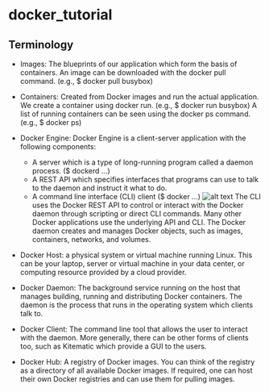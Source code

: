 # docker_tutorial

## Terminology

- Images: The blueprints of our application which form the basis of containers. 
An image can be downloaded with the docker pull command.
(e.g., $ docker pull busybox)

- Containers: Created from Docker images and run the actual application.
We create a container using docker run. (e.g., $ docker run busybox)
A list of running containers can be seen using the docker ps command.
(e.g., $ docker ps)

- Docker Engine: Docker Engine is a client-server application with the following 
components:
    - A server which is a type of long-running program called a daemon process.
        ($ dockerd ...)
    - A REST API which specifies interfaces that programs can use to talk to
        the daemon and instruct it what to do.
    - A command line interface (CLI) client
        ($ docker ...)
![alt text](https://docs.docker.com/engine/images/engine-components-flow.png "Docker Engine")
The CLI uses the Docker REST API to control or interact with the Docker daemon 
through scripting or direct CLI commands. Many other Docker applications use the 
underlying API and CLI.
The Docker daemon creates and manages Docker objects, such as images, 
containers, networks, and volumes.

- Docker Host: a physical system or virtual machine running Linux. 
This can be your laptop, server or virtual machine in your data center, 
or computing resource provided by a cloud provider.

- Docker Daemon: The background service running on the host that manages
building, running and distributing Docker containers.
The daemon is the process that runs in the operating system
which clients talk to.

- Docker Client: The command line tool that allows the user to interact with 
the daemon. More generally, there can be other forms of clients too, such as 
Kitematic which provide a GUI to the users.

- Docker Hub: A registry of Docker images. You can think of the registry 
as a directory of all available Docker images. If required, one can host 
their own Docker registries and can use them for pulling images.
